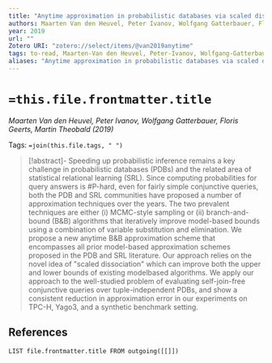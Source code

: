 ```yaml
---
title: "Anytime approximation in probabilistic databases via scaled dissociations"
authors: Maarten Van den Heuvel, Peter Ivanov, Wolfgang Gatterbauer, Floris Geerts, Martin Theobald
year: 2019
url: ""
Zotero URI: "zotero://select/items/@van2019anytime"
tags: to-read, Maarten-Van den Heuvel, Peter-Ivanov, Wolfgang-Gatterbauer, Floris-Geerts, Martin-Theobald
aliases: "Anytime approximation in probabilistic databases via scaled dissociations"
---
```


# `=this.file.frontmatter.title`
_Maarten Van den Heuvel, Peter Ivanov, Wolfgang Gatterbauer, Floris Geerts, Martin Theobald (2019)_

Tags: `=join(this.file.tags, " ")`

> [!abstract]-
> Speeding up probabilistic inference remains a key challenge in probabilistic databases (PDBs) and the related area of statistical relational learning (SRL). Since computing probabilities for query answers is #P-hard, even for fairly simple conjunctive queries, both the PDB and SRL communities have proposed a number of approximation techniques over the years. The two prevalent techniques are either (i) MCMC-style sampling or (ii) branch-and-bound (B&B) algorithms that iteratively improve model-based bounds using a combination of variable substitution and elimination. We propose a new anytime B&B approximation scheme that encompasses all prior model-based approximation schemes proposed in the PDB and SRL literature. Our approach relies on the novel idea of "scaled dissociation" which can improve both the upper and lower bounds of existing modelbased algorithms. We apply our approach to the well-studied problem of evaluating self-join-free conjunctive queries over tuple-independent PDBs, and show a consistent reduction in approximation error in our experiments on TPC-H, Yago3, and a synthetic benchmark setting.

## References

```dataview
LIST file.frontmatter.title FROM outgoing([[]])
```
